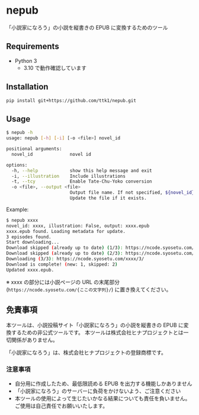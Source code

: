 # nepub

「小説家になろう」の小説を縦書きの EPUB に変換するためのツール

## Requirements

* Python 3
  * 3.10 で動作確認しています

## Installation

```sh
pip install git+https://github.com/ttk1/nepub.git
```

## Usage

```sh
$ nepub -h
usage: nepub [-h] [-i] [-o <file>] novel_id

positional arguments:
  novel_id              novel id

options:
  -h, --help            show this help message and exit
  -i, --illustration    Include illustrations
  -t, --tcy             Enable Tate-Chu-Yoko conversion
  -o <file>, --output <file>
                        Output file name. If not specified, ${novel_id}.epub is used.
                        Update the file if it exists.
```

Example:

```sh
$ nepub xxxx
novel_id: xxxx, illustration: False, output: xxxx.epub
xxxx.epub found. Loading metadata for update.
3 episodes found.
Start downloading...
Download skipped (already up to date) (1/3): https://ncode.syosetu.com/xxxx/1/
Download skipped (already up to date) (2/3): https://ncode.syosetu.com/xxxx/2/
Downloading (3/3): https://ncode.syosetu.com/xxxx/3/
Download is complete! (new: 1, skipped: 2)
Updated xxxx.epub.
```

※ xxxx の部分には小説ページの URL の末尾部分 (`https://ncode.syosetu.com/{ここの文字列}/`) に置き換えてください。

## 免責事項

本ツールは、小説投稿サイト「小説家になろう」の小説を縦書きの EPUB に変換するための非公式ツールです。
本ツールは株式会社ヒナプロジェクトとは一切関係がありません。

「小説家になろう」は、株式会社ヒナプロジェクトの登録商標です。

### 注意事項

* 自分用に作成したため、最低限読める EPUB を出力する機能しかありません
* 「小説家になろう」のサーバーに負荷をかけないよう、ご注意ください
* 本ツールの使用によって生じたいかなる結果についても責任を負いません。ご使用は自己責任でお願いいたします。
